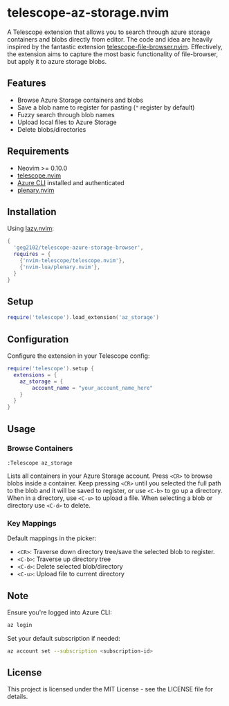 # telescope-az-storage.nvim

A Telescope extension that allows you to search through azure storage containers and blobs directly from editor.
The code and idea are heavily inspired by the fantastic extension
[telescope-file-browser.nvim](https://github.com/nvim-telescope/telescope-file-browser.nvim).
Effectively, the extension aims to capture the most basic functionality of
file-browser, but apply it to azure storage blobs.

## Features

- Browse Azure Storage containers and blobs
- Save a blob name to register for pasting (`"` register by default)
- Fuzzy search through blob names
- Upload local files to Azure Storage
- Delete blobs/directories 

## Requirements

- Neovim >= 0.10.0
- [telescope.nvim](https://github.com/nvim-telescope/telescope.nvim)
- [Azure CLI](https://docs.microsoft.com/en-us/cli/azure/install-azure-cli) installed and authenticated
- [plenary.nvim](https://github.com/nvim-lua/plenary.nvim)

## Installation

Using [lazy.nvim](https://github.com/folke/lazy.nvim):

```lua
{
  'geg2102/telescope-azure-storage-browser',
  requires = {
    {'nvim-telescope/telescope.nvim'},
    {'nvim-lua/plenary.nvim'},
  }
}
```

## Setup

```lua
require('telescope').load_extension('az_storage')
```

## Configuration

Configure the extension in your Telescope config:

```lua
require('telescope').setup {
  extensions = {
    az_storage = {
        account_name = "your_account_name_here"
    }
  }
}
```

## Usage

### Browse Containers

```vim
:Telescope az_storage 
```

Lists all containers in your Azure Storage account. Press `<CR>` to browse blobs inside a container.
Keep pressing `<CR>` until you selected the full path to the blob and it will be saved to register, or use `<C-b>` to go up a directory. 
When in a directory, use `<C-u>` to upload a file. When selecting a blob or directory use `<C-d>` to delete. 

### Key Mappings

Default mappings in the picker:

- `<CR>`: Traverse down directory tree/save the selected blob to register.
- `<C-b>`: Traverse up directory tree
- `<C-d>`: Delete selected blob/directory
- `<C-u>`: Upload file to current directory

## Note

Ensure you're logged into Azure CLI:
```bash
az login
```

Set your default subscription if needed:
```bash
az account set --subscription <subscription-id>
```

## License

This project is licensed under the MIT License - see the LICENSE file for details.
